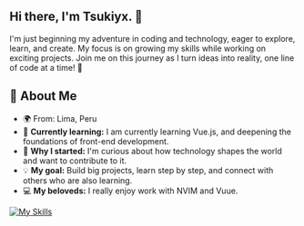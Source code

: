 ## Hi there, I'm Tsukiyx. 👋

I'm just beginning my adventure in coding and technology, eager to explore, learn, and create. My focus is on growing my skills while working on exciting projects. Join me on this journey as I turn ideas into reality, one line of code at a time! 🚀

## 🌟 About Me
- 🌍 From: Lima, Peru  
- 🌱 **Currently learning:** I am currently learning Vue.js, and deepening the foundations of front-end development.
- 🤔 **Why I started:** I'm curious about how technology shapes the world and want to contribute to it.  
- 💡 **My goal:** Build big projects, learn step by step, and connect with others who are also learning.
- 💻 **My beloveds:** I really enjoy work with NVIM and Vuue.

[![My Skills](https://skillicons.dev/icons?i=vue,ts,js,html,css,neovim)](https://skillicons.dev)

